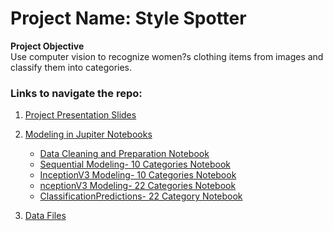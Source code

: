 # Project Name:   Style Spotter



**Project Objective**    
Use computer vision to recognize women?s clothing items from images and classify them into categories.


### Links to navigate the repo:

1. [Project Presentation Slides](StyleSpotterPresentation.pdf)

2. [Modeling in Jupiter Notebooks](/Modeling_Notebooks/)
	* [Data Cleaning and Preparation Notebook](/DataPreparation_ImagePreProcessing.ipynb)
	* [Sequential Modeling- 10 Categories Notebook](/Modeling_Notebooks/SequentialModel_10Categories.ipynb)
	* [InceptionV3 Modeling- 10 Categories Notebook](/Modeling_Notebooks/InceptionV3Model_Categories10.ipynb)
	* [nceptionV3 Modeling- 22 Categories Notebook](/Modeling_Notebooks/InceptionV3Model_22Categories.ipynb)
	* [ClassificationPredictions- 22 Category Notebook](/Modeling_Notebooks/ClassificationPredictions_Category22.ipynb)
	

3. [Data Files](/Data_Files/)



